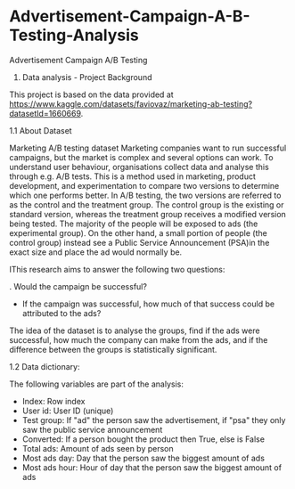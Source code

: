 # Advertisement-Campaign-A-B-Testing-Analysis

Advertisement Campaign A/B Testing

1. Data analysis - Project Background

This project is based on the data provided at https://www.kaggle.com/datasets/faviovaz/marketing-ab-testing?datasetId=1660669. 

1.1 About Dataset

Marketing A/B testing dataset Marketing companies want to run successful campaigns, but the market is complex and several options can work. To understand user behaviour, organisations collect data and analyse this through e.g.  A/B tests. This is a method used in marketing, product development, and experimentation to compare two versions to determine which one performs better. In A/B testing, the two versions are referred to as the control and the treatment group. The control group is the existing or standard version, whereas the treatment group receives a modified version being tested. The majority of the people will be exposed to ads (the experimental group). On the other hand, a small portion of people (the control group) instead see a Public Service Announcement (PSA)in the exact size and place the ad would normally be.


IThis research aims to answer the following two questions:

. Would the campaign be successful?
- If the campaign was successful, how much of that success could be attributed to the ads?

The idea of the dataset is to analyse the groups, find if the ads were successful, how much the company can make from the ads, and if the difference between the groups is statistically significant.

1.2 Data dictionary:

The following variables are part of the analysis:

- Index: Row index
- User id: User ID (unique)
- Test group: If "ad" the person saw the advertisement, if "psa" they only saw the public service announcement
- Converted: If a person bought the product then True, else is False
- Total ads: Amount of ads seen by person
- Most ads day: Day that the person saw the biggest amount of ads
- Most ads hour: Hour of day that the person saw the biggest amount of ads
